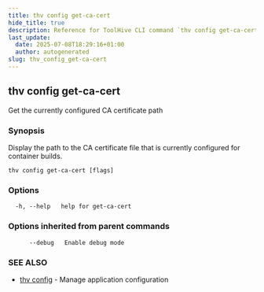 ```yaml
---
title: thv config get-ca-cert
hide_title: true
description: Reference for ToolHive CLI command `thv config get-ca-cert`
last_update:
  date: 2025-07-08T18:29:16+01:00
  author: autogenerated
slug: thv_config_get-ca-cert
---
```


## thv config get-ca-cert

Get the currently configured CA certificate path

### Synopsis

Display the path to the CA certificate file that is currently configured for container builds.

```
thv config get-ca-cert [flags]
```

### Options

```
  -h, --help   help for get-ca-cert
```

### Options inherited from parent commands

```
      --debug   Enable debug mode
```

### SEE ALSO

* [thv config](thv_config.md)	 - Manage application configuration


